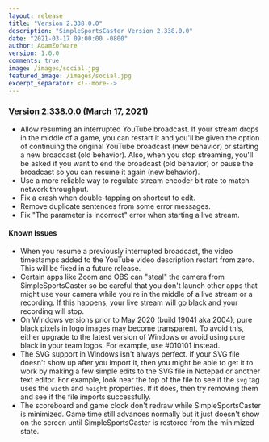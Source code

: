 ```yaml
---
layout: release
title: "Version 2.338.0.0"
description: "SimpleSportsCaster Version 2.338.0.0"
date: "2021-03-17 09:00:00 -0800"
author: AdamZofware
version: 1.0.0
comments: true
image: /images/social.jpg
featured_image: /images/social.jpg
excerpt_separator: <!--more-->
---
```


### [Version 2.338.0.0 (March 17, 2021)]({{page.url}})

* Allow resuming an interrupted YouTube broadcast. If your stream drops in the middle of a game, you can restart it and you'll be given the option of continuing the original YouTube broadcast (new behavior) or starting a new broadcast (old behavior). Also, when you stop streaming, you'll be asked if you want to end the broadcast (old behavior) or pause the broadcast so you can resume it again (new behavior).
* Use a more reliable way to regulate stream encoder bit rate to match network throughput.
* Fix a crash when double-tapping on shortcut to edit.
* Remove duplicate sentences from some error messages.
* Fix "The parameter is incorrect" error when starting a live stream.

<!--more-->

#### Known Issues

* When you resume a previously interrupted broadcast, the video timestamps added to the YouTube video description restart from zero. This will be fixed in a future release.
* Certain apps like Zoom and OBS can "steal" the camera from SimpleSportsCaster so be careful that you don't launch other apps that might use your camera while you're in the middle of a live stream or a recording. If this happens, your live stream will go black and your recording will stop.
* On Windows versions prior to May 2020 (build 19041 aka 2004), pure black pixels in logo images may become transparent. To avoid this, either upgrade to the latest version of Windows or avoid using pure black in your team logos. For example, use #010101 instead.
* The SVG support in Windows isn't always perfect. If your SVG file doesn't show up after you import it, then you might be able to get it to work by making a few simple edits to the SVG file in Notepad or another text editor. For example, look near the top of the file to see if the `svg` tag uses the `width` and `height` properties. If it does, then try removing them and see if the file imports successfully.
* The scoreboard and game clock don't redraw while SimpleSportsCaster is minimized. Game time still advances normally but it just doesn't show on the screen until SimpleSportsCaster is restored from the minimized state.
